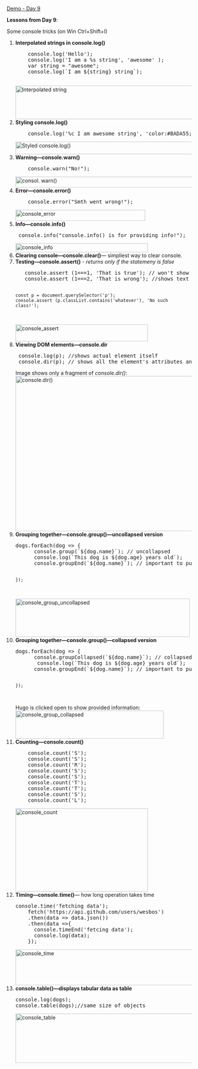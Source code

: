 <a href="http://www.anuvi.me/javascript30/day9.html" target="_blank" title="Demo-Day 9" rel="external">Demo - Day 9</a>

<strong>Lessons from Day 9</strong>:

Some console tricks (on Win Ctrl+Shift+I)
<ol>
<li>
<strong>Interpolated strings in console.log()</strong>
<pre>
    console.log('Hello');
    console.log('I am a %s string', 'awesome' );
    var string = "awesome";
    console.log(`I am ${string} string`);

</pre>
<a href="http://www.anuvi.me/blog/wp-content/uploads/2017/03/interpolated_string.jpg" rel="attachment wp-att-421"><img src="http://www.anuvi.me/blog/wp-content/uploads/2017/03/interpolated_string.jpg" alt="Interpolated string" width="938" height="91" class="aligncenter size-full wp-image-421" /></a>
</li>

<li>
<strong>Styling console.log()</strong>
<pre>
    console.log('%c I am awesome string', 'color:#BADA55; font-size:20px;');
</pre>
<a href="http://www.anuvi.me/blog/wp-content/uploads/2017/03/styled.jpg" rel="attachment wp-att-423"><img src="http://www.anuvi.me/blog/wp-content/uploads/2017/03/styled.jpg" alt="Styled console.log()" width="1128" height="34" class="aligncenter size-full wp-image-423" /></a>
</li>
	<li><strong>Warning&mdash;console.warn()</strong><pre>
    console.warn("No!");
</pre>
<a href="http://www.anuvi.me/blog/wp-content/uploads/2017/03/warning.jpg" rel="attachment wp-att-424"><img src="http://www.anuvi.me/blog/wp-content/uploads/2017/03/warning.jpg" alt="consol. warn()" width="604" height="29" class="aligncenter size-full wp-image-424" /></a>
</li>
	<li><strong>Error&mdash;console.error()</strong>
<pre>
    console.error("Smth went wrong!");
</pre>
<a href="http://www.anuvi.me/blog/wp-content/uploads/2017/03/console_error.jpg" rel="attachment wp-att-425"><img src="http://www.anuvi.me/blog/wp-content/uploads/2017/03/console_error.jpg" alt="console_error" width="353" height="30" class="aligncenter size-full wp-image-425" /></a>
</li>
<li><strong>Info&mdash;console.info()</strong>
<pre>
 console.info("console.info() is for providing info!");
</pre>
<a href="http://www.anuvi.me/blog/wp-content/uploads/2017/03/console_info.jpg" rel="attachment wp-att-426"><img src="http://www.anuvi.me/blog/wp-content/uploads/2017/03/console_info.jpg" alt="console_info" width="360" height="24" class="aligncenter size-full wp-image-426" /></a>
</li>
<li><strong>Clearing console&mdash;console.clear()</strong>&mdash; simpliest way to clear console.
</li>
<li><strong>Testing&mdash;console.assert()</strong> - <em>returns only if the statemeny is false</em><pre>
   console.assert (1===1, 'That is true'); // won't show anything
   console.assert (1===2, 'That is wrong'); //shows text

    const p = document.querySelector('p');
    console.assert (p.classList.contains('whatever'), 'No such class!');
</pre>
<a href="http://www.anuvi.me/blog/wp-content/uploads/2017/03/console_assert.jpg" rel="attachment wp-att-427"><img src="http://www.anuvi.me/blog/wp-content/uploads/2017/03/console_assert.jpg" alt="console_assert" width="360" height="46" class="aligncenter size-full wp-image-427" /></a>
</li>
<li><strong>Viewing DOM elements&mdash;console.dir</strong><pre>
 console.log(p); //shows actual element itself
 console.dir(p); // shows all the element's attributes and methods
</pre>
Image shows only a fragment of<em> console.dir()</em>:
<a href="http://www.anuvi.me/blog/wp-content/uploads/2017/03/console.dir_.jpg" rel="attachment wp-att-428"><img src="http://www.anuvi.me/blog/wp-content/uploads/2017/03/console.dir_.jpg" alt="console.dir()" width="937" height="421" class="aligncenter size-full wp-image-428" /></a>
</li>
<li><strong>Grouping together&mdash;console.group()&mdash;uncollapsed version</strong><pre>
dogs.forEach(dog => {
      console.group(`${dog.name}`); // uncollapsed
      console.log(`This dog is ${dog.age} years old`);
      console.groupEnd(`${dog.name}`); // important to put otherwise inside each other

    });
</pre>
<a href="http://www.anuvi.me/blog/wp-content/uploads/2017/03/console_group_uncollapsed.jpg" rel="attachment wp-att-429"><img src="http://www.anuvi.me/blog/wp-content/uploads/2017/03/console_group_uncollapsed.jpg" alt="console_group_uncollapsed" width="474" height="104" class="aligncenter size-full wp-image-429" /></a>
</li>
<li><strong>Grouping together&mdash;console.group()&mdash;collapsed version</strong><pre>
dogs.forEach(dog => {
      console.groupCollapsed(`${dog.name}`); // collapsed
       console.log(`This dog is ${dog.age} years old`);
      console.groupEnd(`${dog.name}`); // important to put otherwise inside eacother

    });
</pre>
Hugo is clicked open to show provided information:
<a href="http://www.anuvi.me/blog/wp-content/uploads/2017/03/console_group_collapsed.jpg" rel="attachment wp-att-430"><img src="http://www.anuvi.me/blog/wp-content/uploads/2017/03/console_group_collapsed.jpg" alt="console_group_collapsed" width="403" height="76" class="aligncenter size-full wp-image-430" /></a>
</li>
<li><strong>Counting&mdash;console.count()</strong><pre>
    console.count('S');
    console.count('S');
    console.count('R');
    console.count('S');
    console.count('S');
    console.count('T');
    console.count('T');
    console.count('S');
    console.count('L');
</pre>
<a href="http://www.anuvi.me/blog/wp-content/uploads/2017/03/console_count.jpg" rel="attachment wp-att-431"><img src="http://www.anuvi.me/blog/wp-content/uploads/2017/03/console_count.jpg" alt="console_count" width="360" height="226" class="aligncenter size-full wp-image-431" /></a>
</li>
<li><strong>Timing&mdash;console.time()</strong>&mdash; how long operation takes time<pre>
console.time('fetching data');
    fetch('https://api.github.com/users/wesbos')
    .then(data => data.json())
    .then(data =>{
      console.timeEnd('fetcing data');
      console.log(data);
    });
</pre>
<a href="http://www.anuvi.me/blog/wp-content/uploads/2017/03/console_time.jpg" rel="attachment wp-att-433"><img src="http://www.anuvi.me/blog/wp-content/uploads/2017/03/console_time.jpg" alt="console_time" width="1082" height="97" class="aligncenter size-full wp-image-433" /></a>
</li>
<li><strong>console.table()&mdash;displays tabular data as table</strong><pre>
console.log(dogs);
console.table(dogs);//same size of objects
</pre>
<a href="http://www.anuvi.me/blog/wp-content/uploads/2017/03/console_table.jpg" rel="attachment wp-att-432"><img src="http://www.anuvi.me/blog/wp-content/uploads/2017/03/console_table.jpg" alt="console_table" width="1182" height="134" class="aligncenter size-full wp-image-432" /></a>
</li>










    	


	






</ol>

